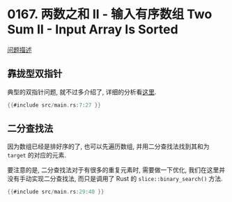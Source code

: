 # 0167. 两数之和 II - 输入有序数组 Two Sum II - Input Array Is Sorted

[问题描述](../problems/0167.two-sum-ii-input-array-is-sorted/content.html)

## 靠拢型双指针

典型的双指针问题, 就不过多介绍了, 详细的分析看[这里](../../two-pointers/close-up.md).

```rust
{{#include src/main.rs:7:27 }}
```

## 二分查找法

因为数组已经是排好序的了, 也可以先遍历数组, 并用二分查找法找到其和为 `target` 的对应的元素.

要注意的是, 二分查找法对于有很多的重复元素时, 需要做一下优化, 我们在这里并没有手动实现二分查找法,
而只是调用了 Rust 的 `slice::binary_search()` 方法.

```rust
{{#include src/main.rs:29:40 }}
```